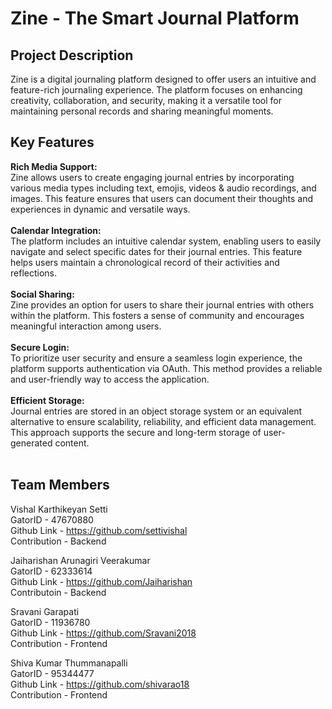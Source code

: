 # Zine - The Smart Journal Platform 
## Project Description
Zine is a digital journaling platform designed to offer users an intuitive and feature-rich journaling experience. The platform focuses on enhancing creativity, collaboration, and security, making it a versatile tool for maintaining personal records and sharing meaningful moments.

## Key Features
**Rich Media Support:** <br/>
Zine allows users to create engaging journal entries by incorporating various media types including text, emojis, videos & audio recordings, and images. This feature ensures that users can document their thoughts and experiences in dynamic and versatile ways.<br/>
<br/>
**Calendar Integration:** <br/>
The platform includes an intuitive calendar system, enabling users to easily navigate and select specific dates for their journal entries. This feature helps users maintain a chronological record of their activities and reflections. <br/>
<br/>
**Social Sharing:** <br/>
Zine provides an option for users to share their journal entries with others within the platform. This fosters a sense of community and encourages meaningful interaction among users. <br/>
<br/>
**Secure Login:** <br/>
To prioritize user security and ensure a seamless login experience, the platform supports authentication via OAuth. This method provides a reliable and user-friendly way to access the application. <br/>
<br/>
**Efficient Storage:** <br/>
Journal entries are stored in an object storage system or an equivalent alternative to ensure scalability, reliability, and efficient data management. This approach supports the secure and long-term storage of user-generated content. <br/>
<br/>

## Team Members
Vishal Karthikeyan Setti <br/>
GatorID - 47670880 <br/>
Github Link - https://github.com/settivishal <br/>
Contribution - Backend

Jaiharishan Arunagiri Veerakumar <br/>
GatorID - 62333614 <br/>
Github Link - https://github.com/Jaiharishan <br/>
Contributoin - Backend

Sravani Garapati <br/>
GatorID - 11936780 <br/>
Github Link - https://github.com/Sravani2018 <br/>
Contribution - Frontend

Shiva Kumar Thummanapalli <br/>
GatorID - 95344477 <br/>
Github Link - https://github.com/shivarao18 <br/>
Contribution - Frontend
